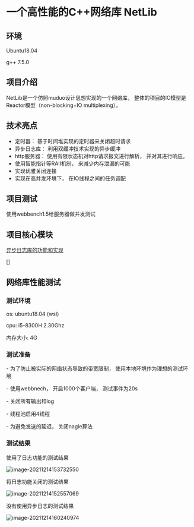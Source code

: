 <!--
 * @Date: 2021-12-07 11:48:30
 * @LastEditors: kafier
 * @LastEditTime: 2021-12-14 16:05:46
-->
# 一个高性能的C++网络库 NetLib

## 环境
Ubuntu18.04

g++ 7.5.0

## 项目介绍
NetLib是一个仿照muduo设计思想实现的一个网络库， 整体的项目的IO模型是Reactor模型（non-blocking+IO multiplexing）。

## 技术亮点

- 定时器： 基于时间堆实现的定时器来关闭超时请求
- 异步日志库： 利用双缓冲技术实现的异步缓冲
- http服务器： 使用有限状态机对http请求报文进行解析， 并对其进行响应。
- 使用智能指针等RAII机制， 来减少内存泄漏的可能
- 实现优雅关闭连接
- 实现在高并发环境下， 在IO线程之间的任务调配

## 项目测试

使用webbench1.5给服务器做并发测试

## 项目核心模块

[异步日志库的功能和实现](https://github.com/Milaimac/netLib/blob/version1/conclusion/%E5%A4%9A%E7%BA%BF%E7%A8%8B%E5%BC%82%E6%AD%A5%E6%97%A5%E5%BF%97%E5%BA%93.md)

[]

## 网络库性能测试



### 测试环境

os: ubuntu18.04 (wsl)

cpu: i5-8300H 2.30Ghz

内存大小: 4G


### 测试准备

\- 为了防止被实际的网络状态导致的带宽限制， 使用本地环境作为理想的测试环境

\- 使用webbnech， 开启1000个客户端， 测试事件为20s

\- 关闭所有输出和log

\- 线程池启用4线程

\- 为避免发送的延迟， 关闭nagle算法



### 测试结果

使用了日志功能的测试结果

![image-20211214153732550](https://gitee.com/systemcaller/bed/raw/master/img/20211214153733.png)

将日志功能关闭的测试结果

![image-20211214152557069](https://gitee.com/systemcaller/bed/raw/master/img/20211214152910.png)

没有使用异步日志的测试结果

![image-20211214160240974](https://gitee.com/systemcaller/bed/raw/master/img/20211214160242.png)

